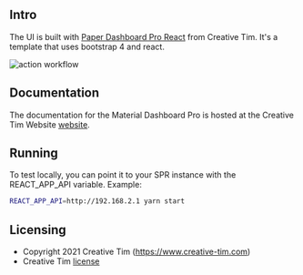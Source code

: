## Intro

The UI is built with [Paper Dashboard Pro React](https://www.creative-tim.com/product/paper-dashboard-pro-react) from Creative Tim. It's a template that uses bootstrap 4 and react.

![action workflow](https://github.com/spr-networks/super/actions/workflows/test-ui.yml/badge.svg?branch=test)

## Documentation
The documentation for the Material Dashboard Pro is hosted at the Creative Tim Website [website](https://demos.creative-tim.com/paper-dashboard-pro-react/#/documentation/tutorial).

## Running

To test locally, you can point it to your SPR instance with the REACT_APP_API variable.
Example:
```bash
REACT_APP_API=http://192.168.2.1 yarn start
```

## Licensing

- Copyright 2021 Creative Tim (https://www.creative-tim.com)
- Creative Tim [license](https://www.creative-tim.com/license)
